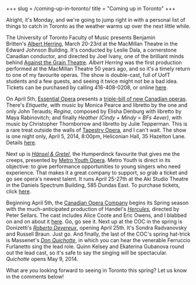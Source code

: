 +++
slug = /coming-up-in-toronto/
title = "Coming up in Toronto"
+++

Alright, it's Monday, and we're going to jump right in with a personal list of things to catch in Toronto as the weather warms up over the next little while.

The University of Toronto Faculty of Music presents Benjamin Britten's [Albert Herring](http://www.music.utoronto.ca/events/calendar/opr0320.htm?ViewMode=View&DateTime=635309406000000000&PageMode=View), March 20-23rd at the MacMillan Theatre in the Edward Johnson Building. It's conducted by Leslie Dala, a cornerstone Canadian conductor, and directed by Joel Ivany, one of the brilliant minds behind [Against the Grain Theatre](http://againstthegraintheatre.com/). _Albert Herring_ was the first production performed at the MacMillan Theatre 50 years ago, and so it's a timely return to one of my favourite operas. The show is double-cast, full of UofT students and a few guests, and seeing it twice might not be a bad idea. Tickets can be purchased by calling 416-408-0208, or online [here](http://performance.rcmusic.ca/event/university-toronto-faculty-music-presents-brbritten-albert-herring-2).

On April 5th, [Essential Opera](http://essentialopera.com/) presents a [triple-bill of new Canadian operas](http://essentialopera.com/new-works/). There's _Etiquette_, with music by Monica Pearce and libretto by the one and only John Terauds; _Regina_, composed by Elisha Denburg with libretto by Maya Rabinovitch; and finally _Heather (Cindy + Mindy = BFs 4ever)_, with music by Christopher Thornborrow and libretto by Julie Tepperman. This is a rare treat outside the walls of [Tapestry Opera](https://tapestryopera.com/), and I can't wait. The show is one night only, April 5, 2014, 8:00pm, Heliconian Hall, 35 Hazelton Lane. Details [here](http://essentialopera.com/new-works/).

Next up is [_Hänsel & Gretel_](http://www.metroyouthopera.ca/2014-season/), the Humperdinck favourite that gives me the creeps, presented by [Metro Youth Opera](http://www.metroyouthopera.ca). Metro Youth is direct in its objective: to give performance opportunities to young singers who need experience. That makes it a great company to support, so grab a ticket and go see opera's newest talent. It runs April 25-27th at the Aki Studio Theatre in the Daniels Spectrum Building, 585 Dundas East. To purchase tickets, click [here](http://www.metroyouthopera.ca/2014-season/).

Beginning April 5th, the [Canadian Opera Company](http://www.coc.ca/) begins its Spring season with the much-anticipated production of Handel's [_Hercules_](http://www.coc.ca/PerformancesAndTickets/1314Season/Hercules.aspx), directed by Peter Sellars. The cast includes Alice Coote and Eric Owens, and I blabbed on and on about it [here](http://schmopera.com/hercules-yes-please/). Go, go see it. Next up at the COC in the spring is Donizetti's _[Roberto Devereux](http://www.coc.ca/PerformancesAndTickets/1314Season/RobertoDevereux.aspx)_, opening April 25th. It's Sondra Radvanovsky and Russell Braun. Just go. And finally, the last of the COC's spring hat-trick is Massenet's [_Don Quichotte_](http://www.coc.ca/PerformancesAndTickets/1314Season/DonQuichotte.aspx), in which you can hear the venerable Ferruccio Furlanetto sing the lead role. Quinn Kelsey and Ekaterina Gubanova round out the lead cast, so it's safe to say the singing will be spectacular. _Quichotte_ opens May 9, 2014.

What are _you_ looking forward to seeing in Toronto this spring? Let us know in the comments below!
